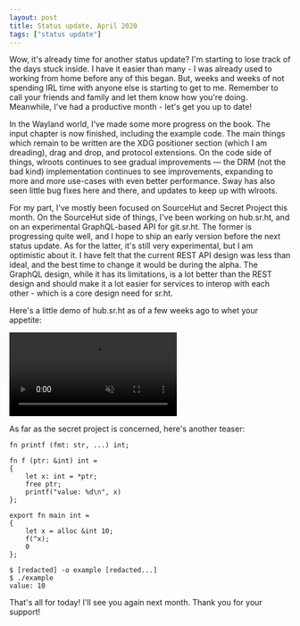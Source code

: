 ```yaml
---
layout: post
title: Status update, April 2020
tags: ["status update"]
---
```


Wow, it's already time for another status update? I'm starting to lose track of
the days stuck inside. I have it easier than many - I was already used to
working from home before any of this began. But, weeks and weeks of not spending
IRL time with anyone else is starting to get to me. Remember to call your
friends and family and let them know how you're doing. Meanwhile, I've had a
productive month - let's get you up to date!

In the Wayland world, I've made some more progress on the book. The input
chapter is now finished, including the example code. The main things which
remain to be written are the XDG positioner section (which I am dreading), drag
and drop, and protocol extensions. On the code side of things, wlroots continues
to see gradual improvements &mdash; the DRM (not the bad kind) implementation
continues to see improvements, expanding to more and more use-cases with even
better performance. Sway has also seen little bug fixes here and there, and
updates to keep up with wlroots.

For my part, I've mostly been focused on SourceHut and Secret Project this
month. On the SourceHut side of things, I've been working on hub.sr.ht, and on
an experimental GraphQL-based API for git.sr.ht. The former is progressing quite
well, and I hope to ship an early version before the next status update. As for
the latter, it's still very experimental, but I am optimistic about it. I have
felt that the current REST API design was less than ideal, and the best time to
change it would be during the alpha. The GraphQL design, while it has its
limitations, is a lot better than the REST design and should make it a lot
easier for services to interop with each other - which is a core design need for
sr.ht.

Here's a little demo of hub.sr.ht as of a few weeks ago to whet your appetite:

<video src="https://yukari.sr.ht/hub.sr.ht.webm" muted autoplay loop controls>
  Your web browser does not support the webm video codec. Please consider using
  web browsers that support free and open standards.
</video>

As far as the secret project is concerned, here's another teaser:

```
fn printf (fmt: str, ...) int;

fn f (ptr: &int) int =
{
	let x: int = *ptr;
	free ptr;
	printf("value: %d\n", x)
};

export fn main int =
{
	let x = alloc &int 10;
	f(^x);
	0
};
```

```
$ [redacted] -o example [redacted...]
$ ./example
value: 10
```

That's all for today! I'll see you again next month. Thank you for your support!
